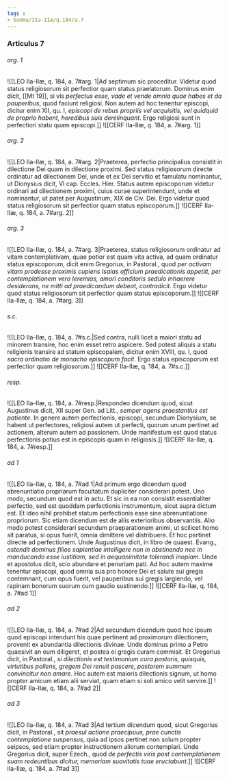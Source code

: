```yaml
---
tags : 
- Summa/IIa-IIæ/q.184/a.7
---
```


### Articulus 7

###### arg. 1
![[LEO IIa-IIæ, q. 184, a. 7#arg. 1|Ad septimum sic proceditur. Videtur quod status religiosorum sit perfectior quam status praelatorum. Dominus enim dicit, [[Mt 19]], si vis *perfectus esse, vade et vende omnia quae habes et da pauperibus*, quod faciunt religiosi. Non autem ad hoc tenentur episcopi, dicitur enim XII, qu. I, *episcopi de rebus propriis vel acquisitis, vel quidquid de proprio habent, heredibus suis derelinquant*. Ergo religiosi sunt in perfectiori statu quam episcopi.]]
![[CERF IIa-IIæ, q. 184, a. 7#arg. 1]]

###### arg. 2
![[LEO IIa-IIæ, q. 184, a. 7#arg. 2|Praeterea, perfectio principalius consistit in dilectione Dei quam in dilectione proximi. Sed status religiosorum directe ordinatur ad dilectionem Dei, unde et ex Dei servitio et famulatu nominantur, ut Dionysius dicit, VI cap. Eccles. Hier. Status autem episcoporum videtur ordinari ad dilectionem proximi, cuius curae superintendunt, unde et nominantur, ut patet per Augustinum, XIX de Civ. Dei. Ergo videtur quod status religiosorum sit perfectior quam status episcoporum.]]
![[CERF IIa-IIæ, q. 184, a. 7#arg. 2]]

###### arg. 3
![[LEO IIa-IIæ, q. 184, a. 7#arg. 3|Praeterea, status religiosorum ordinatur ad vitam contemplativam, quae potior est quam vita activa, ad quam ordinatur status episcoporum, dicit enim Gregorius, in Pastoral., quod *per activam vitam prodesse proximis cupiens Isaias officium praedicationis appetiit, per contemplationem vero Ieremias, amori conditoris sedulo inhaerere desiderans, ne mitti ad praedicandum debeat, contradicit*. Ergo videtur quod status religiosorum sit perfectior quam status episcoporum.]]
![[CERF IIa-IIæ, q. 184, a. 7#arg. 3]]

###### s.c.
![[LEO IIa-IIæ, q. 184, a. 7#s.c.|Sed contra, nulli licet a maiori statu ad minorem transire, hoc enim esset retro aspicere. Sed potest aliquis a statu religionis transire ad statum episcopalem, dicitur enim XVIII, qu. I, quod *sacra ordinatio de monacho episcopum facit*. Ergo status episcoporum est perfectior quam religiosorum.]]
![[CERF IIa-IIæ, q. 184, a. 7#s.c.]]

###### resp.
![[LEO IIa-IIæ, q. 184, a. 7#resp.|Respondeo dicendum quod, sicut Augustinus dicit, XII super Gen. ad Litt., *semper agens praestantius est patiente*. In genere autem perfectionis, episcopi, secundum Dionysium, se habent ut perfectores, religiosi autem ut perfecti, quorum unum pertinet ad actionem, alterum autem ad passionem. Unde manifestum est quod status perfectionis potius est in episcopis quam in religiosis.]]
![[CERF IIa-IIæ, q. 184, a. 7#resp.]]

###### ad 1
![[LEO IIa-IIæ, q. 184, a. 7#ad 1|Ad primum ergo dicendum quod abrenuntiatio propriarum facultatum dupliciter considerari potest. Uno modo, secundum quod est in actu. Et sic in ea non consistit essentialiter perfectio, sed est quoddam perfectionis instrumentum, sicut supra dictum est. Et ideo nihil prohibet statum perfectionis esse sine abrenuntiatione propriorum. Sic etiam dicendum est de aliis exterioribus observantiis. Alio modo potest considerari secundum praeparationem animi, ut scilicet homo sit paratus, si opus fuerit, omnia dimittere vel distribuere. Et hoc pertinet directe ad perfectionem. Unde Augustinus dicit, in libro de quaest. Evang., *ostendit dominus filios sapientiae intelligere non in abstinendo nec in manducando esse iustitiam, sed in aequanimitate tolerandi inopiam*. Unde et apostolus dicit, scio abundare et penuriam pati. Ad hoc autem maxime tenentur episcopi, quod omnia sua pro honore Dei et salute sui gregis contemnant, cum opus fuerit, vel pauperibus sui gregis largiendo, vel rapinam bonorum suorum cum gaudio sustinendo.]]
![[CERF IIa-IIæ, q. 184, a. 7#ad 1]]

###### ad 2
![[LEO IIa-IIæ, q. 184, a. 7#ad 2|Ad secundum dicendum quod hoc ipsum quod episcopi intendunt his quae pertinent ad proximorum dilectionem, provenit ex abundantia dilectionis divinae. Unde dominus primo a Petro quaesivit an eum diligeret, et postea ei gregis curam commisit. Et Gregorius dicit, in Pastoral., *si dilectionis est testimonium cura pastoris, quisquis, virtutibus pollens, gregem Dei renuit pascere, pastorem summum convincitur non amare*. Hoc autem est maioris dilectionis signum, ut homo propter amicum etiam alii serviat, quam etiam si soli amico velit servire.]]
![[CERF IIa-IIæ, q. 184, a. 7#ad 2]]

###### ad 3
![[LEO IIa-IIæ, q. 184, a. 7#ad 3|Ad tertium dicendum quod, sicut Gregorius dicit, in Pastoral., sit *praesul actione praecipuus, prae cunctis contemplatione suspensus*, quia ad ipsos pertinet non solum propter seipsos, sed etiam propter instructionem aliorum contemplari. Unde Gregorius dicit, super Ezech., quod *de perfectis viris post contemplationem suam redeuntibus dicitur, memoriam suavitatis tuae eructabunt*.]]
![[CERF IIa-IIæ, q. 184, a. 7#ad 3]]

